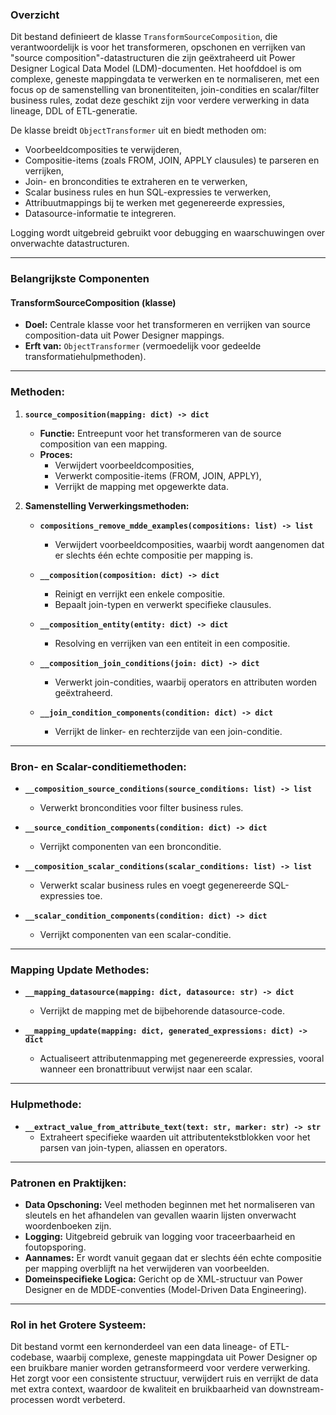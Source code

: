 ### Overzicht

Dit bestand definieert de klasse `TransformSourceComposition`, die verantwoordelijk is voor het transformeren, opschonen en verrijken van "source composition"-datastructuren die zijn geëxtraheerd uit Power Designer Logical Data Model (LDM)-documenten. Het hoofddoel is om complexe, geneste mappingdata te verwerken en te normaliseren, met een focus op de samenstelling van bronentiteiten, join-condities en scalar/filter business rules, zodat deze geschikt zijn voor verdere verwerking in data lineage, DDL of ETL-generatie.

De klasse breidt `ObjectTransformer` uit en biedt methoden om:

- Voorbeeldcomposities te verwijderen,
- Compositie-items (zoals FROM, JOIN, APPLY clausules) te parseren en verrijken,
- Join- en broncondities te extraheren en te verwerken,
- Scalar business rules en hun SQL-expressies te verwerken,
- Attribuutmappings bij te werken met gegenereerde expressies,
- Datasource-informatie te integreren.

Logging wordt uitgebreid gebruikt voor debugging en waarschuwingen over onverwachte datastructuren.

---

### **Belangrijkste Componenten**

#### **TransformSourceComposition (klasse)**

- **Doel:** Centrale klasse voor het transformeren en verrijken van source composition-data uit Power Designer mappings.
- **Erft van:** `ObjectTransformer` (vermoedelijk voor gedeelde transformatiehulpmethoden).

---

### **Methoden:**

1. **`source_composition(mapping: dict) -> dict`**
   - **Functie:** Entreepunt voor het transformeren van de source composition van een mapping.
   - **Proces:**
     - Verwijdert voorbeeldcomposities,
     - Verwerkt compositie-items (FROM, JOIN, APPLY),
     - Verrijkt de mapping met opgewerkte data.

2. **Samenstelling Verwerkingsmethoden:**
   - **`compositions_remove_mdde_examples(compositions: list) -> list`**
     - Verwijdert voorbeeldcomposities, waarbij wordt aangenomen dat er slechts één echte compositie per mapping is.

   - **`__composition(composition: dict) -> dict`**
     - Reinigt en verrijkt een enkele compositie.
     - Bepaalt join-typen en verwerkt specifieke clausules.

   - **`__composition_entity(entity: dict) -> dict`**
     - Resolving en verrijken van een entiteit in een compositie.

   - **`__composition_join_conditions(join: dict) -> dict`**
     - Verwerkt join-condities, waarbij operators en attributen worden geëxtraheerd.

   - **`__join_condition_components(condition: dict) -> dict`**
     - Verrijkt de linker- en rechterzijde van een join-conditie.

---

### **Bron- en Scalar-conditiemethoden:**

- **`__composition_source_conditions(source_conditions: list) -> list`**
  - Verwerkt broncondities voor filter business rules.

- **`__source_condition_components(condition: dict) -> dict`**
  - Verrijkt componenten van een bronconditie.

- **`__composition_scalar_conditions(scalar_conditions: list) -> list`**
  - Verwerkt scalar business rules en voegt gegenereerde SQL-expressies toe.

- **`__scalar_condition_components(condition: dict) -> dict`**
  - Verrijkt componenten van een scalar-conditie.

---

### **Mapping Update Methodes:**

- **`__mapping_datasource(mapping: dict, datasource: str) -> dict`**
  - Verrijkt de mapping met de bijbehorende datasource-code.

- **`__mapping_update(mapping: dict, generated_expressions: dict) -> dict`**
  - Actualiseert attributenmapping met gegenereerde expressies, vooral wanneer een bronattribuut verwijst naar een scalar.

---

### **Hulpmethode:**

- **`__extract_value_from_attribute_text(text: str, marker: str) -> str`**
  - Extraheert specifieke waarden uit attributentekstblokken voor het parsen van join-typen, aliassen en operators.

---

### **Patronen en Praktijken:**

- **Data Opschoning:** Veel methoden beginnen met het normaliseren van sleutels en het afhandelen van gevallen waarin lijsten onverwacht woordenboeken zijn.
- **Logging:** Uitgebreid gebruik van logging voor traceerbaarheid en foutopsporing.
- **Aannames:** Er wordt vanuit gegaan dat er slechts één echte compositie per mapping overblijft na het verwijderen van voorbeelden.
- **Domeinspecifieke Logica:** Gericht op de XML-structuur van Power Designer en de MDDE-conventies (Model-Driven Data Engineering).

---

### **Rol in het Grotere Systeem:**

Dit bestand vormt een kernonderdeel van een data lineage- of ETL-codebase, waarbij complexe, geneste mappingdata uit Power Designer op een bruikbare manier worden getransformeerd voor verdere verwerking. Het zorgt voor een consistente structuur, verwijdert ruis en verrijkt de data met extra context, waardoor de kwaliteit en bruikbaarheid van downstream-processen wordt verbeterd.
